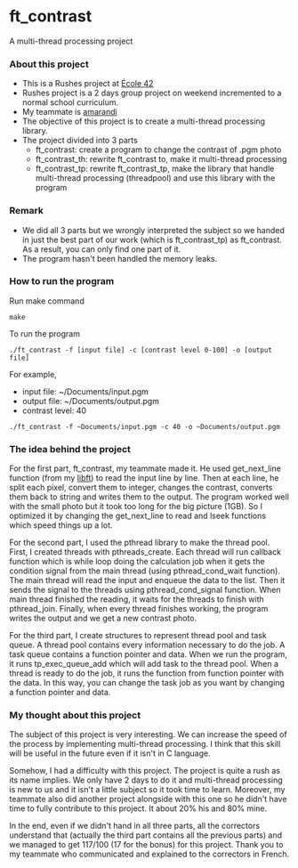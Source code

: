 # ft_contrast
A multi-thread processing project

### About this project
* This is a Rushes project at [École 42](https://42.fr)
* Rushes project is a 2 days group project on weekend incremented to a normal school curriculum.
* My teammate is [amarandi](https://github.com/madriane)
* The objective of this project is to create a multi-thread processing library.
* The project divided into 3 parts
    * ft_contrast: create a program to change the contrast of .pgm photo
    * ft_contrast_th: rewrite ft_contrast to, make it multi-thread processing
    * ft_contrast_tp: rewrite ft_contrast_tp, make the library that handle multi-thread processing (threadpool) and use this library with the program

### Remark
* We did all 3 parts but we wrongly interpreted the subject so we handed in just the best part of our work (which is ft_contrast_tp) as ft_contrast. As a result, you can only find one part of it.
* The program hasn't been handled the memory leaks.

### How to run the program
Run make command
```
make
```

To run the program
```
./ft_contrast -f [input file] -c [contrast level 0-100] -o [output file]
```

For example,
* input file: ~/Documents/input.pgm
* output file: ~/Documents/output.pgm
* contrast level: 40
```
./ft_contrast -f ~Documents/input.pgm -c 40 -o ~Documents/output.pgm
```

### The idea behind the project
For the first part, ft_contrast, my teammate made it. He used get_next_line function (from my [libft](https://github.com/terngkub/libft)) to read the input line by line. Then at each line, he split each pixel, convert them to integer, changes the contrast, converts them back to string and writes them to the output. The program worked well with the small photo but it took too long for the big picture (1GB). So I optimized it by changing the get_next_line to read and lseek functions which speed things up a lot.

For the second part, I used the pthread library to make the thread pool. First, I created threads with pthreads_create. Each thread will run callback function which is while loop doing the calculation job when it gets the condition signal from the main thread (using pthread_cond_wait function). The main thread will read the input and enqueue the data to the list. Then it sends the signal to the threads using pthread_cond_signal function. When main thread finished the reading, it waits for the threads to finish with pthread_join. Finally, when every thread finishes working, the program writes the output and we get a new contrast photo.

For the third part, I create structures to represent thread pool and task queue. A thread pool contains every information necessary to do the job. A task queue contains a function pointer and data. When we run the program, it runs tp_exec_queue_add which will add task to the thread pool. When a thread is ready to do the job, it runs the function from function pointer with the data. In this way, you can change the task job as you want by changing a function pointer and data.

### My thought about this project
The subject of this project is very interesting. We can increase the speed of the process by implementing multi-thread processing. I think that this skill will be useful in the future even if it isn't in C language.

Somehow, I had a difficulty with this project. The project is quite a rush as its name implies. We only have 2 days to do it and multi-thread processing is new to us and it isn't a little subject so it took time to learn. Moreover, my teammate also did another project alongside with this one so he didn't have time to fully contribute to this project. It about 20% his and 80% mine. 

In the end, even if we didn't hand in all three parts, all the correctors understand that (actually the third part contains all the previous parts) and we managed to get 117/100 (17 for the bonus) for this project. Thank you to my teammate who communicated and explained to the correctors in French.

